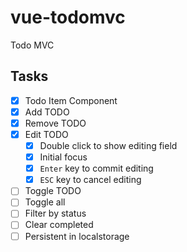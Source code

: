 # vue-todomvc

Todo MVC

## Tasks

- [x] Todo Item Component
- [x] Add TODO
- [x] Remove TODO
- [x] Edit TODO
  - [x] Double click to show editing field
  - [x] Initial focus
  - [x] `Enter` key to commit editing
  - [x] `ESC` key to cancel editing
- [ ] Toggle TODO
- [ ] Toggle all
- [ ] Filter by status
- [ ] Clear completed
- [ ] Persistent in localstorage
